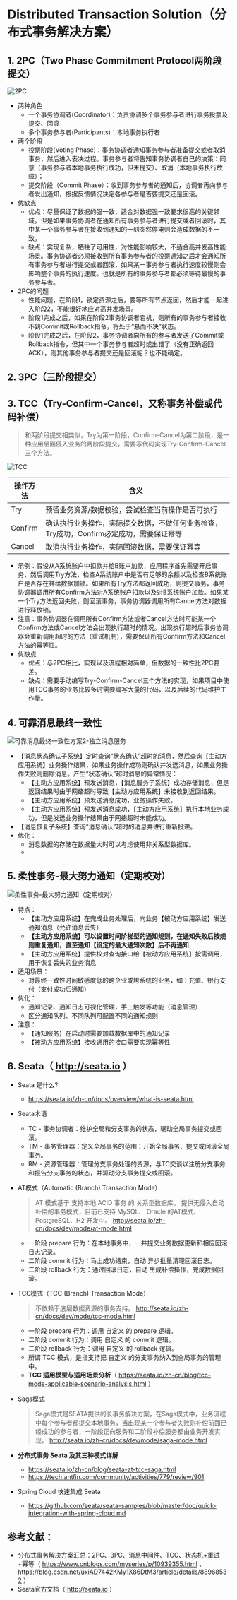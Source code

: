 # Distributed Transaction Solution（分布式事务解决方案）

## 1. 2PC（Two Phase Commitment Protocol两阶段提交）
![2PC](https://github.com/baayso/distributed-transaction-solution/blob/master/images/2PC.png)
* 两种角色
  * 一个事务协调者(Coordinator)：负责协调多个事务参与者进行事务投票及提交、回滚
  * 多个事务参与者(Participants)：本地事务执行者
* 两个阶段
  * 投票阶段(Voting Phase)：事务协调者通知事务参与者准备提交或者取消事务，然后进入表决过程。事务参与者将告知事务协调者自己的决策：同意（事务参与者本地事务执行成功，但未提交）、取消（本地事务执行故障）；
  * 提交阶段（Commit Phase）：收到事务参与者的通知后，协调者再向参与者发出通知，根据反馈情况决定各参与者是否要提交还是回滚。
* 优缺点
  * 优点：尽量保证了数据的强一致，适合对数据强一致要求很高的关键领域。但是如果事务协调者在通知所有事务参与者进行提交或者回滚时，其中某一个事务参与者在接收到通知的一刻突然停电则会造成数据的不一致。
  * 缺点：实现复杂，牺牲了可用性，对性能影响较大，不适合高并发高性能场景。事务协调者必须接收到所有事务参与者的投票通知之后才会通知所有事务参与者进行提交或者回滚，如果某一事务参与者执行速度较慢则会影响整个事务的执行速度。也就是所有的事务参与者都必须等待最慢的事务参与者。
* 2PC的问题
  * 性能问题，在阶段1，锁定资源之后，要等所有节点返回，然后才能一起进入阶段2，不能很好地应对高并发场景。
  * 阶段1完成之后，如果在阶段2事务协调者宕机，则所有的事务参与者接收不到Commit或Rollback指令，将处于“悬而不决”状态。
  * 阶段1完成之后，在阶段2，事务协调者向所有的参与者发送了Commit或Rollback指令，但其中一个事务参与者超时或出错了（没有正确返回ACK），则其他事务参与者提交还是回滚呢？也不能确定。

## 2. 3PC（三阶段提交）


## 3. TCC（Try-Confirm-Cancel，又称事务补偿或代码补偿）
> 和两阶段提交相类似，Try为第一阶段，Confirm-Cancel为第二阶段，是一种应用层面侵入业务的两阶段提交，需要写代码实现Try-Confirm-Cancel三个方法。

![TCC](https://github.com/baayso/distributed-transaction-solution/blob/master/images/TCC.png)

操作方法 | 含义
-|-
Try | 预留业务资源/数据校验，尝试检查当前操作是否可执行 |
Confirm | 确认执行业务操作，实际提交数据，不做任何业务检查，Try成功，Confirm必定成功，需要保证幂等 |
Cancel | 取消执行业务操作，实际回滚数据，需要保证幂等 |

* 示例：假设从A系统账户中扣款并给B账户加款，应用程序首先需要开启事务，然后调用Try方法，检查A系统账户中是否有足够的余额以及检查B系统账户是否存在并给数据加锁。如果所有Try方法都返回成功，则提交事务，事务协调器调用所有Confirm方法对A系统账户扣款以及对B系统账户加款。如果某一个Try方法返回失败，则回滚事务，事务协调器调用所有Cancel方法对数据进行释放锁。
* 注意：事务协调器在调用所有Confirm方法或者Cancel方法时可能某一个Confirm方法或Cancel方法会出现执行超时的情况。出现执行超时后事务协调器会重新调用超时的方法（重试机制），需要保证所有Confirm方法和Cancel方法的幂等性。
* 优缺点
  * 优点：与2PC相比，实现以及流程相对简单，但数据的一致性比2PC要差。
  * 缺点：需要手动编写Try-Confirm-Cancel三个方法的实现，如果项目中使用TCC事务的业务比较多时需要编写大量的代码，以及后续的代码维护工作量。

## 4. 可靠消息最终一致性
![可靠消息最终一致性方案2-独立消息服务](https://github.com/baayso/distributed-transaction-solution/blob/master/images/%E5%8F%AF%E9%9D%A0%E6%B6%88%E6%81%AF%E6%9C%80%E7%BB%88%E4%B8%80%E8%87%B4%E6%80%A7%E6%96%B9%E6%A1%882-%E7%8B%AC%E7%AB%8B%E6%B6%88%E6%81%AF%E6%9C%8D%E5%8A%A1.png)

* 【消息状态确认子系统】定时查询“状态确认”超时的消息，然后查询【主动方应用系统】业务操作结果，如果业务操作成功则确认并发送消息，如果业务操作失败则删除消息。产生“状态确认”超时消息的异常情况：
  * 【主动方应用系统】预发送消息，【消息服务子系统】成功存储消息，但是返回结果时由于网络超时导致【主动方应用系统】未接收到返回结果。
  * 【主动方应用系统】预发送消息成功，业务操作失败。
  * 【主动方应用系统】预发送消息成功，【主动方应用系统】执行本地业务成功，但是发送业务操作结果由于网络超时未能成功。
* 【消息恢复子系统】查询“消息确认”超时的消息并进行重新投递。
* 优化：
  * 消息数据的存储在数据量大时可以考虑使用非关系型数据库。
  * 


## 5. 柔性事务-最大努力通知（定期校对）
![柔性事务-最大努力通知（定期校对）](https://github.com/baayso/distributed-transaction-solution/blob/master/images/%E6%9F%94%E6%80%A7%E4%BA%8B%E5%8A%A1-%E6%9C%80%E5%A4%A7%E5%8A%AA%E5%8A%9B%E9%80%9A%E7%9F%A5%EF%BC%88%E5%AE%9A%E6%9C%9F%E6%A0%A1%E5%AF%B9%EF%BC%89.png)

* 特点：
  * 【主动方应用系统】在完成业务处理后，向业务【被动方应用系统】发送通知消息（允许消息丢失）
  * **【主动方应用系统】可以设置时间阶梯型的通知规则，在通知失败后按规则重复通知，直至通知【设定的最大通知次数】后不再通知**
  * 【主动方应用系统】提供校对查询接口给【被动方应用系统】按需调用，用于恢复丢失的业务消息
* 适用场景：
  * 对最终一致性时间敏感度低的跨企业或垮系统的业务，如：充值、银行支付（支付成功后通知）
* 优化：
  * 通知记录、通知日志可视化管理，手工触发等功能（消息管理）
  * 区分通知队列、不同队列可配置不同的通知规则
* 注意：
  * 【通知服务】在启动时需要加载数据库中的通知记录
  * 【被动方应用系统】接收通用的接口需要实现幂等性

## 6. Seata（ http://seata.io ）

* Seata 是什么?
  * https://seata.io/zh-cn/docs/overview/what-is-seata.html

* Seata术语
  * TC - 事务协调者：维护全局和分支事务的状态，驱动全局事务提交或回滚。
  * TM - 事务管理器：定义全局事务的范围：开始全局事务、提交或回滚全局事务。
  * RM - 资源管理器：管理分支事务处理的资源，与TC交谈以注册分支事务和报告分支事务的状态，并驱动分支事务提交或回滚。

* AT模式（Automatic (Branch) Transaction Mode）
  > AT 模式基于 支持本地 ACID 事务 的 关系型数据库。
  > 提供无侵入自动补偿的事务模式，目前已支持 MySQL、 Oracle 的AT模式、PostgreSQL、H2 开发中。
  > http://seata.io/zh-cn/docs/dev/mode/at-mode.html
  * 一阶段 prepare 行为：在本地事务中，一并提交业务数据更新和相应回滚日志记录。
  * 二阶段 commit 行为：马上成功结束，自动 异步批量清理回滚日志。
  * 二阶段 rollback 行为：通过回滚日志，自动 生成补偿操作，完成数据回滚。

* TCC模式（TCC (Branch) Transaction Mode）
  > 不依赖于底层数据资源的事务支持。
  > http://seata.io/zh-cn/docs/dev/mode/tcc-mode.html
  * 一阶段 prepare 行为：调用 自定义 的 prepare 逻辑。
  * 二阶段 commit 行为：调用 自定义 的 commit 逻辑。
  * 二阶段 rollback 行为：调用 自定义 的 rollback 逻辑。
  * 所谓 TCC 模式，是指支持把 自定义 的分支事务纳入到全局事务的管理中。
  * **TCC 适用模型与适用场景分析**（ https://seata.io/zh-cn/blog/tcc-mode-applicable-scenario-analysis.html ）

* Saga模式
  > Saga模式是SEATA提供的长事务解决方案，在Saga模式中，业务流程中每个参与者都提交本地事务，当出现某一个参与者失败则补偿前面已经成功的参与者，一阶段正向服务和二阶段补偿服务都由业务开发实现。
  > http://seata.io/zh-cn/docs/dev/mode/saga-mode.html

* **分布式事务 Seata 及其三种模式详解**
  * https://seata.io/zh-cn/blog/seata-at-tcc-saga.html
  * https://tech.antfin.com/community/activities/779/review/901

* Spring Cloud 快速集成 Seata
  * https://github.com/seata/seata-samples/blob/master/doc/quick-integration-with-spring-cloud.md

## 参考文献：
* 分布式事务解决方案汇总：2PC、3PC、消息中间件、TCC、状态机+重试+幂等（ https://www.cnblogs.com/myseries/p/10939355.html 、 https://blog.csdn.net/uxiAD7442KMy1X86DtM3/article/details/88968532 ）
* Seata官方文档（ http://seata.io ）
